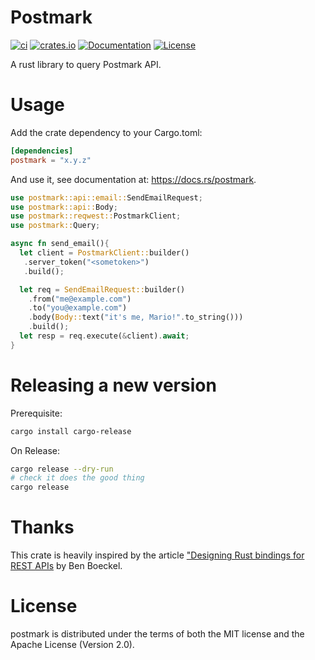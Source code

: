 # Postmark

[![ci](https://github.com/pastjean/postmark-rs/actions/workflows/ci.yml/badge.svg)](https://github.com/pastjean/postmark-rs/actions/workflows/ci.yml)
[![crates.io](https://img.shields.io/crates/v/postmark.svg)](https://crates.io/crates/postmark)
[![Documentation](https://docs.rs/postmark/badge.svg)](https://docs.rs/postmark)
[![License](https://img.shields.io/crates/l/postmark.svg)](https://github.com/pastjean/postmark-rust#license)

A rust library to query Postmark API.

# Usage

Add the crate dependency to your Cargo.toml:

```toml
[dependencies]
postmark = "x.y.z"
```

And use it, see documentation at: https://docs.rs/postmark.

```rust
use postmark::api::email::SendEmailRequest;
use postmark::api::Body;
use postmark::reqwest::PostmarkClient;
use postmark::Query;

async fn send_email(){
  let client = PostmarkClient::builder()
   .server_token("<sometoken>")
   .build();

  let req = SendEmailRequest::builder()
    .from("me@example.com")
    .to("you@example.com")
    .body(Body::text("it's me, Mario!".to_string()))
    .build();
  let resp = req.execute(&client).await;
}
```

# Releasing a new version

Prerequisite:

```sh
cargo install cargo-release
```

On Release:

```sh
cargo release --dry-run
# check it does the good thing
cargo release
```

# Thanks

This crate is heavily inspired by the article ["Designing Rust bindings for REST APIs](https://plume.benboeckel.net/~/JustAnotherBlog/designing-rust-bindings-for-rest-ap-is) by Ben Boeckel.

# License

postmark is distributed under the terms of both the MIT license and the Apache License (Version 2.0).
